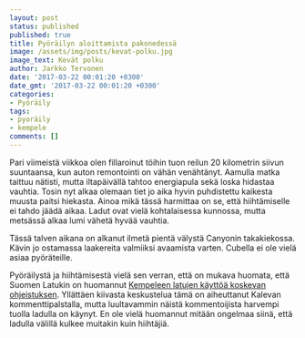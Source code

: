 ```yaml
---
layout: post
status: published
published: true
title: Pyöräilyn aloittamista pakonedessä
image: /assets/img/posts/kevat-polku.jpg
image_text: Kevät polku
author: Jarkko Tervonen
date: '2017-03-22 00:01:20 +0300'
date_gmt: '2017-03-22 00:01:20 +0300'
categories:
- Pyöräily
tags:
- pyoräily
- kempele
comments: []
---
```

Pari viimeistä viikkoa olen fillaroinut töihin tuon reilun 20 kilometrin siivun suuntaansa, kun auton remontointi on vähän venähtänyt. Aamulla matka taittuu nätisti, mutta iltapäivällä tahtoo energiapula sekä loska hidastaa vauhtia. Tosin nyt alkaa olemaan tiet jo aika hyvin puhdistettu kaikesta muusta paitsi hiekasta. Ainoa mikä tässä harmittaa on se, että hiihtämiselle ei tahdo jäädä aikaa. Ladut ovat vielä kohtalaisessa kunnossa, mutta metsässä alkaa lumi vähetä hyvää vauhtia.

Tässä talven aikana on alkanut ilmetä pientä välystä Canyonin takakiekossa. Kävin jo ostamassa laakereita valmiiksi avaamista varten. Cubella ei ole vielä asiaa pyöräteille.

Pyöräilystä ja hiihtämisestä vielä sen verran, että on mukava huomata, että Suomen Latukin on huomannut [Kempeleen latujen käyttöä koskevan ohjeistuksen](http://www.kaleva.fi/uutiset/oulu/kempele-salli-laduilla-pyorailyn-ja-kavelyn-kunnan-latuohjeet-valittiin-kuukauden-ulkoiluteoksi/754935/). Yllättäen kiivasta keskustelua tämä on aiheuttanut Kalevan kommenttipalstalla, mutta luultavammin näistä kommentoijista harvempi tuolla ladulla on käynyt. En ole vielä huomannut mitään ongelmaa siinä, että ladulla välillä kulkee muitakin kuin hiihtäjiä.

